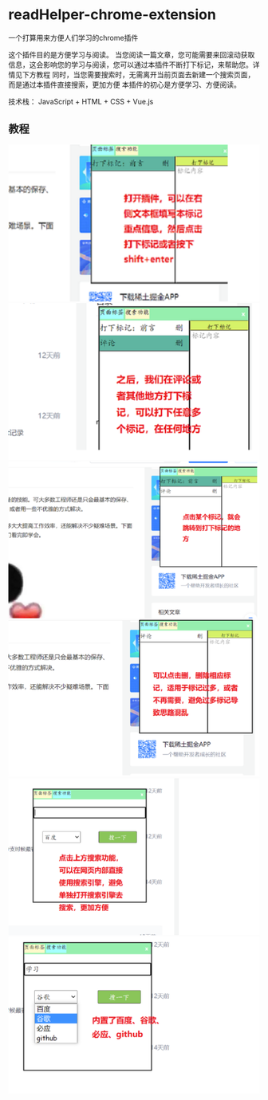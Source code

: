 # readHelper-chrome-extension
一个打算用来方便人们学习的chrome插件

这个插件目的是方便学习与阅读。
当您阅读一篇文章，您可能需要来回滚动获取信息，这会影响您的学习与阅读，您可以通过本插件不断打下标记，来帮助您。详情见下方教程
同时，当您需要搜索时，无需离开当前页面去新建一个搜索页面，而是通过本插件直接搜索，更加方便
本插件的初心是方便学习、方便阅读。

技术栈： JavaScript + HTML + CSS + Vue.js

## 教程
![图片alt](./%E6%95%99%E7%A8%8B/%E6%95%99%E7%A8%8B1.png)
![图片alt](./%E6%95%99%E7%A8%8B/%E6%95%99%E7%A8%8B2.png)
![图片alt](./%E6%95%99%E7%A8%8B/%E6%95%99%E7%A8%8B3.png)
![图片alt](./%E6%95%99%E7%A8%8B/%E6%95%99%E7%A8%8B4.png)
![图片alt](./%E6%95%99%E7%A8%8B/%E6%95%99%E7%A8%8B5.png)
![图片alt](./%E6%95%99%E7%A8%8B/%E6%95%99%E7%A8%8B6.png)